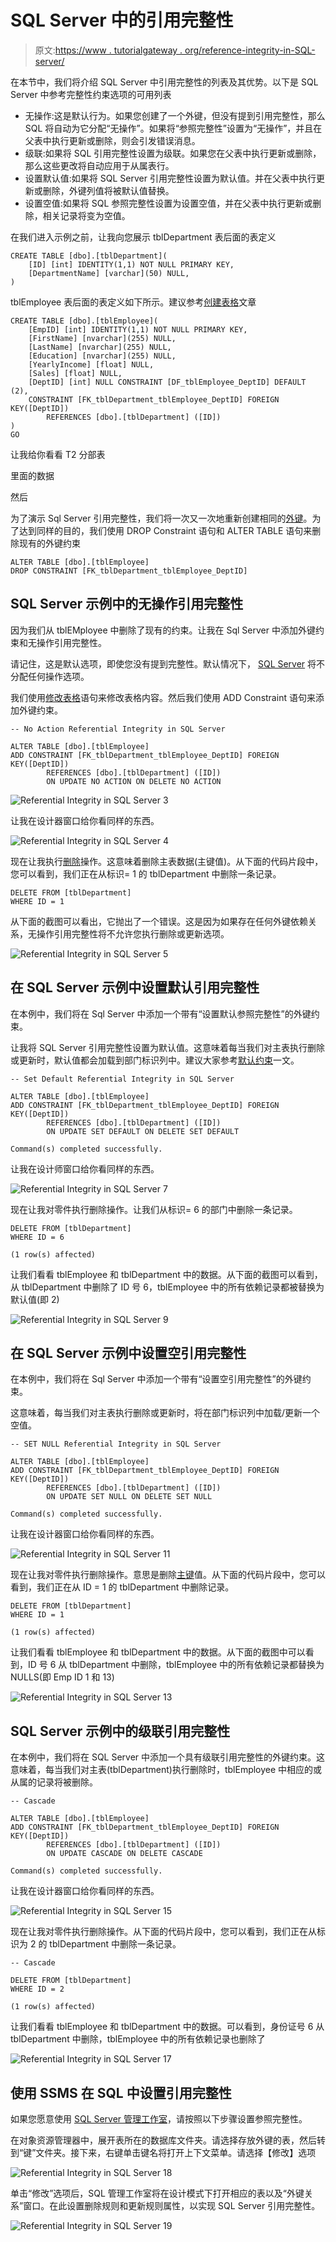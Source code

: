 # SQL Server 中的引用完整性

> 原文:[https://www . tutorialgateway . org/reference-integrity-in-SQL-server/](https://www.tutorialgateway.org/referential-integrity-in-sql-server/)

在本节中，我们将介绍 SQL Server 中引用完整性的列表及其优势。以下是 SQL Server 中参考完整性约束选项的可用列表

*   无操作:这是默认行为。如果您创建了一个外键，但没有提到引用完整性，那么 SQL 将自动为它分配“无操作”。如果将“参照完整性”设置为“无操作”，并且在父表中执行更新或删除，则会引发错误消息。
*   级联:如果将 SQL 引用完整性设置为级联。如果您在父表中执行更新或删除，那么这些更改将自动应用于从属表行。
*   设置默认值:如果将 SQL Server 引用完整性设置为默认值。并在父表中执行更新或删除，外键列值将被默认值替换。
*   设置空值:如果将 SQL 参照完整性设置为设置空值，并在父表中执行更新或删除，相关记录将变为空值。

在我们进入示例之前，让我向您展示 tblDepartment 表后面的表定义

```
CREATE TABLE [dbo].[tblDepartment](
	[ID] [int] IDENTITY(1,1) NOT NULL PRIMARY KEY,
	[DepartmentName] [varchar](50) NULL,
)
```

tblEmployee 表后面的表定义如下所示。建议参考[创建表格](https://www.tutorialgateway.org/sql-create-table/)文章

```
CREATE TABLE [dbo].[tblEmployee](
	[EmpID] [int] IDENTITY(1,1) NOT NULL PRIMARY KEY,
	[FirstName] [nvarchar](255) NULL,
	[LastName] [nvarchar](255) NULL,
	[Education] [nvarchar](255) NULL,
	[YearlyIncome] [float] NULL,
	[Sales] [float] NULL,
	[DeptID] [int] NULL CONSTRAINT [DF_tblEmployee_DeptID] DEFAULT (2),
	CONSTRAINT [FK_tblDepartment_tblEmployee_DeptID] FOREIGN KEY([DeptID])
		REFERENCES [dbo].[tblDepartment] ([ID])
) 
GO
```

让我给你看看 T2 分部表

里面的数据

然后

为了演示 Sql Server 引用完整性，我们将一次又一次地重新创建相同的[外键](https://www.tutorialgateway.org/sql-foreign-key/)。为了达到同样的目的，我们使用 DROP Constraint 语句和 ALTER TABLE 语句来删除现有的外键约束

```
ALTER TABLE [dbo].[tblEmployee]  
DROP CONSTRAINT [FK_tblDepartment_tblEmployee_DeptID]
```

## SQL Server 示例中的无操作引用完整性

因为我们从 tblEMployee 中删除了现有的约束。让我在 Sql Server 中添加外键约束和无操作引用完整性。

请记住，这是默认选项，即使您没有提到完整性。默认情况下， [SQL Server](https://www.tutorialgateway.org/sql/) 将不分配任何操作选项。

我们使用[修改表格](https://www.tutorialgateway.org/sql-alter-table/)语句来修改表格内容。然后我们使用 ADD Constraint 语句来添加外键约束。

```
-- No Action Referential Integrity in SQL Server

ALTER TABLE [dbo].[tblEmployee]  
ADD CONSTRAINT [FK_tblDepartment_tblEmployee_DeptID] FOREIGN KEY([DeptID])
        REFERENCES [dbo].[tblDepartment] ([ID])
        ON UPDATE NO ACTION ON DELETE NO ACTION
```

![Referential Integrity in SQL Server 3](img/395ba2ec2c2eb354ff488dad43be4ecf.png)

让我在设计器窗口给你看同样的东西。

![Referential Integrity in SQL Server 4](img/08f298f44c3372acedaaa50ab9349c3b.png)

现在让我执行[删除](https://www.tutorialgateway.org/sql-delete-statement/)操作。这意味着删除主表数据(主键值)。从下面的代码片段中，您可以看到，我们正在从标识= 1 的 tblDepartment 中删除一条记录。

```
DELETE FROM [tblDepartment]
WHERE ID = 1
```

从下面的截图可以看出，它抛出了一个错误。这是因为如果存在任何外键依赖关系，无操作引用完整性将不允许您执行删除或更新选项。

![Referential Integrity in SQL Server 5](img/577c41d8c18b790ea9b37e0d8a646e4b.png)

## 在 SQL Server 示例中设置默认引用完整性

在本例中，我们将在 Sql Server 中添加一个带有“设置默认参照完整性”的外键约束。

让我将 SQL Server 引用完整性设置为默认值。这意味着每当我们对主表执行删除或更新时，默认值都会加载到部门标识列中。建议大家参考[默认约束](https://www.tutorialgateway.org/sql-default-constraint/)一文。

```
-- Set Default Referential Integrity in SQL Server

ALTER TABLE [dbo].[tblEmployee]  
ADD CONSTRAINT [FK_tblDepartment_tblEmployee_DeptID] FOREIGN KEY([DeptID])
        REFERENCES [dbo].[tblDepartment] ([ID])
        ON UPDATE SET DEFAULT ON DELETE SET DEFAULT
```

```
Command(s) completed successfully.
```

让我在设计师窗口给你看同样的东西。

![Referential Integrity in SQL Server 7](img/f7747b9927df88d008bbe90bdc77ab32.png)

现在让我对零件执行删除操作。让我们从标识= 6 的部门中删除一条记录。

```
DELETE FROM [tblDepartment]
WHERE ID = 6
```

```
(1 row(s) affected)
```

让我们看看 tblEmployee 和 tblDepartment 中的数据。从下面的截图可以看到，从 tblDepartment 中删除了 ID 号 6，tblEmployee 中的所有依赖记录都被替换为默认值(即 2)

![Referential Integrity in SQL Server 9](img/17a37d38ecd1ef8921cbd99f0099bd12.png)

## 在 SQL Server 示例中设置空引用完整性

在本例中，我们将在 Sql Server 中添加一个带有“设置空引用完整性”的外键约束。

这意味着，每当我们对主表执行删除或更新时，将在部门标识列中加载/更新一个空值。

```
-- SET NULL Referential Integrity in SQL Server

ALTER TABLE [dbo].[tblEmployee]  
ADD CONSTRAINT [FK_tblDepartment_tblEmployee_DeptID] FOREIGN KEY([DeptID])
        REFERENCES [dbo].[tblDepartment] ([ID])
        ON UPDATE SET NULL ON DELETE SET NULL
```

```
Command(s) completed successfully.
```

让我在设计器窗口给你看同样的东西。

![Referential Integrity in SQL Server 11](img/1aa163ca5739e3cccaf1adb3902fd004.png)

现在让我对零件执行删除操作。意思是删除[主键](https://www.tutorialgateway.org/sql-primary-key/)值。从下面的代码片段中，您可以看到，我们正在从 ID = 1 的 tblDepartment 中删除记录。

```
DELETE FROM [tblDepartment]
WHERE ID = 1
```

```
(1 row(s) affected)
```

让我们看看 tblEmployee 和 tblDepartment 中的数据。从下面的截图中可以看到，ID 号 6 从 tblDepartment 中删除，tblEmployee 中的所有依赖记录都替换为 NULLS(即 Emp ID 1 和 13)

![Referential Integrity in SQL Server 13](img/5b689bcbc85caffa93d67d743e8d67e8.png)

## SQL Server 示例中的级联引用完整性

在本例中，我们将在 SQL Server 中添加一个具有级联引用完整性的外键约束。这意味着，每当我们对主表(tblDepartment)执行删除时，tblEmployee 中相应的或从属的记录将被删除。

```
-- Cascade

ALTER TABLE [dbo].[tblEmployee]  
ADD CONSTRAINT [FK_tblDepartment_tblEmployee_DeptID] FOREIGN KEY([DeptID])
        REFERENCES [dbo].[tblDepartment] ([ID])
        ON UPDATE CASCADE ON DELETE CASCADE
```

```
Command(s) completed successfully.
```

让我在设计器窗口给你看同样的东西。

![Referential Integrity in SQL Server 15](img/8b19caf1d0293ef92c9f69cfbc9fc189.png)

现在让我对零件执行删除操作。从下面的代码片段中，您可以看到，我们正在从标识为 2 的 tblDepartment 中删除一条记录。

```
-- Cascade

DELETE FROM [tblDepartment]
WHERE ID = 2
```

```
(1 row(s) affected)
```

让我们看看 tblEmployee 和 tblDepartment 中的数据。可以看到，身份证号 6 从 tblDepartment 中删除，tblEmployee 中的所有依赖记录也删除了

![Referential Integrity in SQL Server 17](img/fd352b0de4e410562c631b532bd7694f.png)

## 使用 SSMS 在 SQL 中设置引用完整性

如果您愿意使用 [SQL Server 管理工作室](https://www.tutorialgateway.org/sql-server-management-studio/)，请按照以下步骤设置参照完整性。

在对象资源管理器中，展开表所在的数据库文件夹。请选择存放外键的表，然后转到“键”文件夹。接下来，右键单击键名将打开上下文菜单。请选择【修改】选项

![Referential Integrity in SQL Server 18](img/860646a6d1e2e6dbbd4154bc1a53b3b2.png)

单击“修改”选项后，SQL 管理工作室将在设计模式下打开相应的表以及“外键关系”窗口。在此设置删除规则和更新规则属性，以实现 SQL Server 引用完整性。

![Referential Integrity in SQL Server 19](img/fb3f006dd84ae9526aa0fe7af6210c18.png)